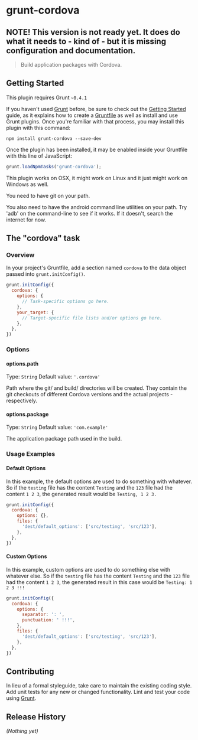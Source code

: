# grunt-cordova

## NOTE! This version is not ready yet. It does do what it needs to - kind of - but it is missing configuration and documentation.

> Build application packages with Cordova.

## Getting Started
This plugin requires Grunt `~0.4.1`

If you haven't used [Grunt](http://gruntjs.com/) before, be sure to check out the [Getting Started](http://gruntjs.com/getting-started) guide, as it explains how to create a [Gruntfile](http://gruntjs.com/sample-gruntfile) as well as install and use Grunt plugins. Once you're familiar with that process, you may install this plugin with this command:

```shell
npm install grunt-cordova --save-dev
```

Once the plugin has been installed, it may be enabled inside your Gruntfile with this line of JavaScript:

```js
grunt.loadNpmTasks('grunt-cordova');
```

This plugin works on OSX, it might work on Linux and it just might work on Windows as well.

You need to have git on your path.

You also need to have the android command line utilities on your path. Try 'adb' on the command-line to see if it works. If it doesn't,
search the internet for now.

## The "cordova" task

### Overview
In your project's Gruntfile, add a section named `cordova` to the data object passed into `grunt.initConfig()`.

```js
grunt.initConfig({
  cordova: {
    options: {
      // Task-specific options go here.
    },
    your_target: {
      // Target-specific file lists and/or options go here.
    },
  },
})
```

### Options

#### options.path
Type: `String`
Default value: `'.cordova'`

Path where the git/ and build/ directories will be created. They contain the git checkouts of different Cordova versions and
the actual projects - respectively.

#### options.package
Type: `String`
Default value: `'com.example'`

The application package path used in the build.

### Usage Examples

#### Default Options
In this example, the default options are used to do something with whatever. So if the `testing` file has the content `Testing` and the `123` file had the content `1 2 3`, the generated result would be `Testing, 1 2 3.`

```js
grunt.initConfig({
  cordova: {
    options: {},
    files: {
      'dest/default_options': ['src/testing', 'src/123'],
    },
  },
})
```

#### Custom Options
In this example, custom options are used to do something else with whatever else. So if the `testing` file has the content `Testing` and the `123` file had the content `1 2 3`, the generated result in this case would be `Testing: 1 2 3 !!!`

```js
grunt.initConfig({
  cordova: {
    options: {
      separator: ': ',
      punctuation: ' !!!',
    },
    files: {
      'dest/default_options': ['src/testing', 'src/123'],
    },
  },
})
```

## Contributing
In lieu of a formal styleguide, take care to maintain the existing coding style. Add unit tests for any new or changed functionality. Lint and test your code using [Grunt](http://gruntjs.com/).

## Release History
_(Nothing yet)_
